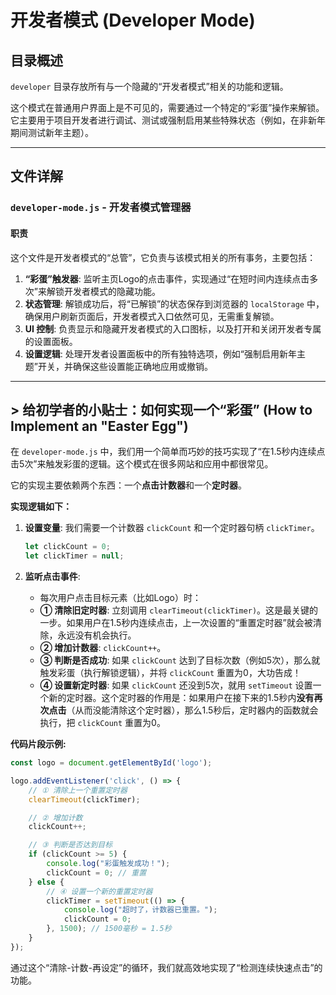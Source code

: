# 开发者模式 (Developer Mode)

## 目录概述

`developer` 目录存放所有与一个隐藏的“开发者模式”相关的功能和逻辑。

这个模式在普通用户界面上是不可见的，需要通过一个特定的“彩蛋”操作来解锁。它主要用于项目开发者进行调试、测试或强制启用某些特殊状态（例如，在非新年期间测试新年主题）。

---

## 文件详解

### `developer-mode.js` - 开发者模式管理器

#### 职责

这个文件是开发者模式的“总管”，它负责与该模式相关的所有事务，主要包括：

1.  **“彩蛋”触发器**: 监听主页Logo的点击事件，实现通过“在短时间内连续点击多次”来解锁开发者模式的隐藏功能。
2.  **状态管理**: 解锁成功后，将“已解锁”的状态保存到浏览器的 `localStorage` 中，确保用户刷新页面后，开发者模式入口依然可见，无需重复解锁。
3.  **UI 控制**: 负责显示和隐藏开发者模式的入口图标，以及打开和关闭开发者专属的设置面板。
4.  **设置逻辑**: 处理开发者设置面板中的所有独特选项，例如“强制启用新年主题”开关，并确保这些设置能正确地应用或撤销。

---

## > 给初学者的小贴士：如何实现一个“彩蛋” (How to Implement an "Easter Egg")

在 `developer-mode.js` 中，我们用一个简单而巧妙的技巧实现了“在1.5秒内连续点击5次”来触发彩蛋的逻辑。这个模式在很多网站和应用中都很常见。

它的实现主要依赖两个东西：一个**点击计数器**和一个**定时器**。

**实现逻辑如下：**

1.  **设置变量**: 我们需要一个计数器 `clickCount` 和一个定时器句柄 `clickTimer`。
    ```javascript
    let clickCount = 0;
    let clickTimer = null;
    ```

2.  **监听点击事件**:
    -   每次用户点击目标元素（比如Logo）时：
    -   **① 清除旧定时器**: 立刻调用 `clearTimeout(clickTimer)`。这是最关键的一步。如果用户在1.5秒内连续点击，上一次设置的“重置定时器”就会被清除，永远没有机会执行。
    -   **② 增加计数器**: `clickCount++`。
    -   **③ 判断是否成功**: 如果 `clickCount` 达到了目标次数（例如5次），那么就触发彩蛋（执行解锁逻辑），并将 `clickCount` 重置为0，大功告成！
    -   **④ 设置新定时器**: 如果 `clickCount` 还没到5次，就用 `setTimeout` 设置一个新的定时器。这个定时器的作用是：如果用户在接下来的1.5秒内**没有再次点击**（从而没能清除这个定时器），那么1.5秒后，定时器内的函数就会执行，把 `clickCount` 重置为0。

**代码片段示例:**
```javascript
const logo = document.getElementById('logo');

logo.addEventListener('click', () => {
    // ① 清除上一个重置定时器
    clearTimeout(clickTimer);

    // ② 增加计数
    clickCount++;

    // ③ 判断是否达到目标
    if (clickCount >= 5) {
        console.log("彩蛋触发成功！");
        clickCount = 0; // 重置
    } else {
        // ④ 设置一个新的重置定时器
        clickTimer = setTimeout(() => {
            console.log("超时了，计数器已重置。");
            clickCount = 0;
        }, 1500); // 1500毫秒 = 1.5秒
    }
});
```

通过这个“清除-计数-再设定”的循环，我们就高效地实现了“检测连续快速点击”的功能。
